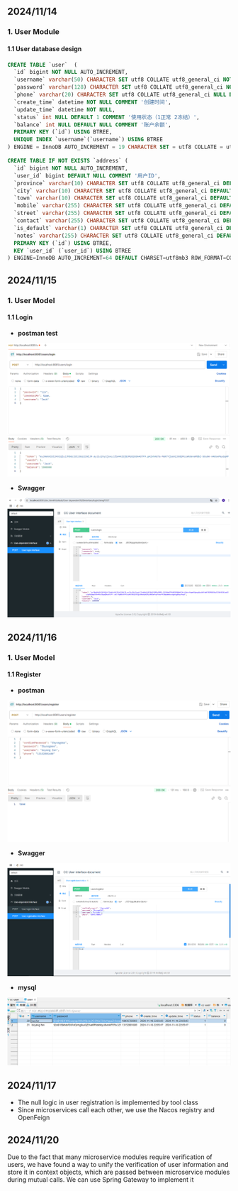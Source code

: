 ## 2024/11/14

### 1. User Module

#### 1.1 User database design

```sql
CREATE TABLE `user`  (
  `id` bigint NOT NULL AUTO_INCREMENT,
  `username` varchar(50) CHARACTER SET utf8 COLLATE utf8_general_ci NOT NULL COMMENT '用户名',
  `password` varchar(128) CHARACTER SET utf8 COLLATE utf8_general_ci NOT NULL COMMENT '密码，加密存储',
  `phone` varchar(20) CHARACTER SET utf8 COLLATE utf8_general_ci NULL DEFAULT NULL COMMENT '注册手机号',
  `create_time` datetime NOT NULL COMMENT '创建时间',
  `update_time` datetime NOT NULL,
  `status` int NULL DEFAULT 1 COMMENT '使用状态（1正常 2冻结）',
  `balance` int NULL DEFAULT NULL COMMENT '账户余额',
  PRIMARY KEY (`id`) USING BTREE,
  UNIQUE INDEX `username`(`username`) USING BTREE
) ENGINE = InnoDB AUTO_INCREMENT = 19 CHARACTER SET = utf8 COLLATE = utf8_general_ci COMMENT = '用户表' ROW_FORMAT = COMPACT;
```

```sql
CREATE TABLE IF NOT EXISTS `address` (
  `id` bigint NOT NULL AUTO_INCREMENT,
  `user_id` bigint DEFAULT NULL COMMENT '用户ID',
  `province` varchar(10) CHARACTER SET utf8 COLLATE utf8_general_ci DEFAULT NULL COMMENT '省',
  `city` varchar(10) CHARACTER SET utf8 COLLATE utf8_general_ci DEFAULT NULL COMMENT '市',
  `town` varchar(10) CHARACTER SET utf8 COLLATE utf8_general_ci DEFAULT NULL COMMENT '县/区',
  `mobile` varchar(255) CHARACTER SET utf8 COLLATE utf8_general_ci DEFAULT NULL COMMENT '手机',
  `street` varchar(255) CHARACTER SET utf8 COLLATE utf8_general_ci DEFAULT NULL COMMENT '详细地址',
  `contact` varchar(255) CHARACTER SET utf8 COLLATE utf8_general_ci DEFAULT NULL COMMENT '联系人',
  `is_default` varchar(1) CHARACTER SET utf8 COLLATE utf8_general_ci DEFAULT NULL COMMENT '是否是默认 1默认 0否',
  `notes` varchar(255) CHARACTER SET utf8 COLLATE utf8_general_ci DEFAULT NULL COMMENT '备注',
  PRIMARY KEY (`id`) USING BTREE,
  KEY `user_id` (`user_id`) USING BTREE
) ENGINE=InnoDB AUTO_INCREMENT=64 DEFAULT CHARSET=utf8mb3 ROW_FORMAT=COMPACT;
```







## 2024/11/15

### 1. User Model

#### 1.1 Login

- **postman test**

![](images/2024-11-15-001.PNG)

- **Swagger**

![](images/2024-11-15-002.PNG)







## 2024/11/16

### 1. User Model

#### 1.1 Register

- **postman**

![](images/2024-11-16-002.PNG)

- **Swagger**

![](images/2024-11-16-001.PNG)



- **mysql**

![](images/2024-11-16-003.PNG)





## 2024/11/17

- The null logic in user registration is implemented by tool class
- Since microservices call each other, we use the Nacos registry and OpenFeign



## 2024/11/20



Due to the fact that many microservice modules require verification of users, we have found a way to unify the verification of user information and store it in context objects, which are passed between microservice modules during mutual calls.
We can use Spring Gateway to implement it

